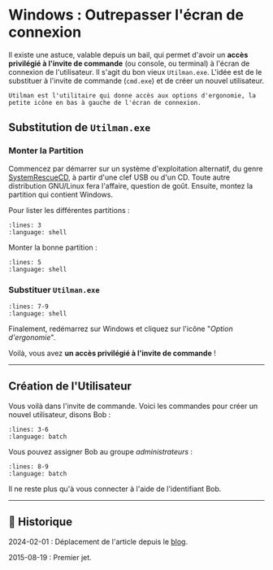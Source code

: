 # Windows : Outrepasser l'écran de connexion

Il existe une astuce, valable depuis un bail, qui permet d'avoir un **accès privilégié à l'invite de commande** (ou console, ou terminal) à l'écran de connexion de l'utilisateur. Il s'agit du bon vieux `Utilman.exe`. L'idée est de le substituer à l'invite de commande (`cmd.exe`) et de créer un nouvel utilisateur.

```{hint}
Utilman est l'utilitaire qui donne accès aux options d'ergonomie, la petite icône en bas à gauche de l'écran de connexion.
```

## Substitution de `Utilman.exe`

### Monter la Partition

Commencez par démarrer sur un système d'exploitation alternatif, du genre [SystemRescueCD](http://www.sysresccd.org), à partir d'une clef USB ou d'un CD. Toute autre distribution GNU/Linux fera l'affaire, question de goût.
Ensuite, montez la partition qui contient Windows.

Pour lister les différentes partitions :

```{literalinclude} snippets/outrepasser-ecran-de-connexion.sh
:lines: 3
:language: shell
```

Monter la bonne partition :

```{literalinclude} snippets/outrepasser-ecran-de-connexion.sh
:lines: 5
:language: shell
```

### Substituer `Utilman.exe`

```{literalinclude} snippets/outrepasser-ecran-de-connexion.sh
:lines: 7-9
:language: shell
```

Finalement, redémarrez sur Windows et cliquez sur l'icône "*Option d'ergonomie*".

Voilà, vous avez **un accès privilégié à l'invite de commande** !

---

## Création de l'Utilisateur

Vous voilà dans l'invite de commande. Voici les commandes pour créer un nouvel utilisateur, disons Bob :

```{literalinclude} snippets/outrepasser-ecran-de-connexion.bat
:lines: 3-6
:language: batch
```

Vous pouvez assigner Bob au groupe *administrateurs* :

```{literalinclude} snippets/outrepasser-ecran-de-connexion.bat
:lines: 8-9
:language: batch
```

Il ne reste plus qu'à vous connecter à l'aide de l'identifiant Bob.

---

## 📜 Historique

2024-02-01
: Déplacement de l'article depuis le [blog](https://www.tiger-222.fr/?d=2015/08/19/12/04/21-outrepasser-lecran-de-connexion).

2015-08-19
: Premier jet.
